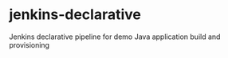 # jenkins-declarative
Jenkins declarative pipeline for demo Java application build and provisioning
